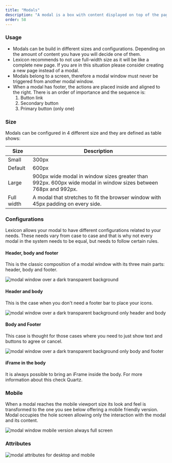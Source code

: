```yaml
---
title: "Modals"
description: "A modal is a box with content displayed on top of the page to capture the user’s attention for an specific action inside the same process. Modals are subordinated to pages."
order: 58
---
```


### Usage

* Modals can be build in different sizes and configurations. Depending on the amount of content you have you will decide one of them.
* Lexicon recommends to not use full-width size as it will be like a complete new page. If you are in this situation please consider creating a new page instead of a modal.
* Modals belong to a screen, therefore a modal window must never be triggered from another modal window.
* When a modal has footer, the actions are placed inside and aligned to the right. There is an order of importance and the sequence is:    
    1. Button link
    2. Secondary button
    3. Primary button (only one)

### Size

Modals can be configured in 4 different size and they are defined as table shows:

| Size | Description |
| ---- | ----- |
| Small | 300px |
| Default | 600px |
| Large | 900px wide modal in window sizes greater than 992px. 600px wide modal in window sizes between 768px and 992px. |
| Full width | A modal that stretches to fit the browser window with 45px padding on every side. |

### Configurations

Lexicon allows your modal to have different configurations related to your needs. These needs vary from case to case and that is why not every modal in the system needs to be equal, but needs to follow certain rules.

#### Header, body and footer

This is the classic composition of a modal window with its three main parts: header, body and footer.

![modal window over a dark transparent background](/images/lexicon-1/modal.png)

#### Header and body

This is the case when you don't need a footer bar to place your icons.

![modal window over a dark transparent background only header and body](/images/lexicon-1/modalHeaderBody.png)

#### Body and Footer

This case is thought for those cases where you need to just show text and buttons to agree or cancel.

![modal window over a dark transparent background only body and footer](/images/lexicon-1/modalBodyFooter.png)

#### iFrame in the body

It is always possible to bring an iFrame inside the body. For more information about this check Quartz.

### Mobile

When a modal reaches the mobile viewport size its look and feel is transformed to the one you see below offering a mobile friendly version. Modal occupies the hole screen allowing only the interaction with the modal and its content.

![modal window mobile version always full screen](/images/lexicon-1/modalMobileWhiteBg.png)

### Attributes

![modal attributes for desktop and mobile](/images/lexicon-1/modalAttributes.png)

